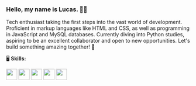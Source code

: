 ### Hello, my name is Lucas. 🤟🏻
Tech enthusiast taking the first steps into the vast world of development. Proficient in markup languages like HTML and CSS, as well as programming in JavaScript and MySQL databases. Currently diving into Python studies, aspiring to be an excellent collaborator and open to new opportunities. Let's build something amazing together! 🚀



🖥️ **Skills:**

<img width='30' height='30' src="https://cdn.jsdelivr.net/gh/devicons/devicon/icons/html5/html5-original-wordmark.svg" /> <img width='30' height='30' src="https://cdn.jsdelivr.net/gh/devicons/devicon/icons/css3/css3-original.svg" /> <img width='30' height='30' src="https://cdn.jsdelivr.net/gh/devicons/devicon/icons/javascript/javascript-original.svg" /> <img width='30' height='30' src="https://cdn.jsdelivr.net/gh/devicons/devicon/icons/mysql/mysql-original-wordmark.svg" /> <img width='30' height='30' src="https://cdn.jsdelivr.net/gh/devicons/devicon/icons/python/python-original-wordmark.svg" />


          
          
    
          


